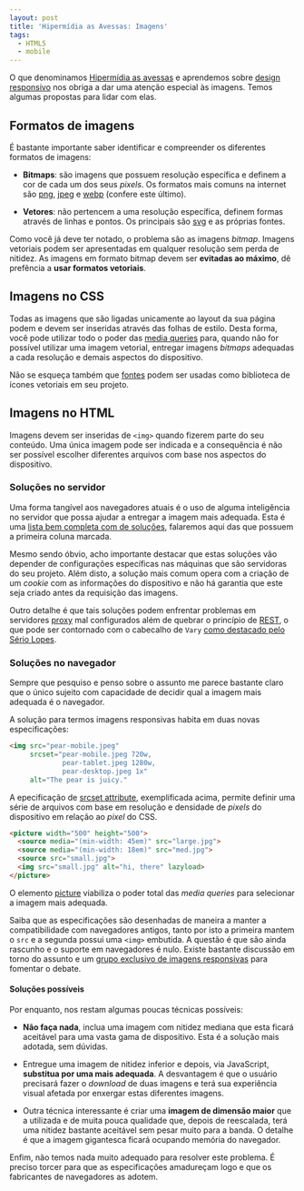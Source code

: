 ```yaml
---
layout: post
title: 'Hipermídia as Avessas: Imagens'
tags:
  - HTML5
  - mobile
---
```


O que denominamos [Hipermídia as avessas](/hipermidia-as-avessas.html) e aprendemos sobre [design responsivo](/hipermidia-as-avessas-responsive-design.html) nos obriga a dar uma atenção especial às imagens. Temos algumas propostas para lidar com elas.

## Formatos de imagens

É bastante importante saber identificar e compreender os diferentes formatos de imagens:

- **Bitmaps**: são imagens que possuem resolução específica e definem a cor de cada um dos seus *pixels*. Os formatos mais comuns na internet são [png](http://en.wikipedia.org/wiki/Portable_Network_Graphics), [jpeg](http://en.wikipedia.org/wiki/JPEG) e [webp](https://developers.google.com/speed/webp) (confere este último).

- **Vetores**: não pertencem a uma resolução específica, definem formas através de linhas e pontos. Os principais são [svg](http://en.wikipedia.org/wiki/Scalable_Vector_Graphics) e as próprias fontes.

Como você já deve ter notado, o problema são as imagens *bitmap*. Imagens vetoriais podem ser apresentadas em qualquer resolução sem perda de nitidez. As imagens em formato bitmap devem ser **evitadas ao máximo**, dê prefência a **usar formatos vetoriais**.

## Imagens no CSS

Todas as imagens que são ligadas unicamente ao layout da sua página podem e devem ser inseridas através das folhas de estilo. Desta forma, você pode utilizar todo o poder das [media queries](/hipermidia-as-avessas-responsive-design.html#Media-Queries) para, quando não for possível utilizar uma imagem vetorial, entregar imagens *bitmaps* adequadas a cada resolução e demais aspectos do dispositivo.

Não se esqueça também que [fontes](http://fortawesome.github.io/Font-Awesome) podem ser usadas como biblioteca de ícones vetoriais em seu projeto.

## Imagens no HTML

Imagens devem ser inseridas de `<img>` quando fizerem parte do seu conteúdo. Uma única imagem pode ser indicada e a consequência é não ser possível escolher diferentes arquivos com base nos aspectos do dispositivo.

### Soluções no servidor

Uma forma tangível aos navegadores atuais é o uso de alguma inteligência no servidor que possa ajudar a entregar a imagem mais adequada. Esta é uma [lista bem completa com de soluções](https://docs.google.com/spreadsheet/ccc?key=0Al0lI17fOl9DdDgxTFVoRzFpV3VCdHk2NTBmdVI2OXc#gid=0), falaremos aqui das que possuem a primeira coluna marcada.

Mesmo sendo óbvio, acho importante destacar que estas soluções vão depender de configurações específicas nas máquinas que são servidoras do seu projeto. Além disto, a solução mais comum opera com a criação de um *cookie* com as informações do dispositivo e não há garantia que este seja criado antes da requisição das imagens.

Outro detalhe é que tais soluções podem enfrentar problemas em servidores [proxy](http://pt.wikipedia.org/wiki/Proxy) mal configurados além de quebrar o princípio de [REST](http://pt.wikipedia.org/wiki/REST), o que pode ser contornado com o cabecalho de `Vary` [como destacado pelo Sério Lopes](https://twitter.com/sergio_caelum/statuses/379684187600482304).

### Soluções no navegador

Sempre que pesquiso e penso sobre o assunto me parece bastante claro que o único sujeito com capacidade de decidir qual a imagem mais adequada é o navegador.

A solução para termos imagens responsivas habita em duas novas especificações:

~~~ html
<img src="pear-mobile.jpeg"
     srcset="pear-mobile.jpeg 720w, 
             pear-tablet.jpeg 1280w, 
             pear-desktop.jpeg 1x"
     alt="The pear is juicy."
~~~

A epecificação de [srcset attribute](https://html.spec.whatwg.org/multipage/embedded-content.html#attr-img-srcset), exemplificada acima, permite definir uma série de arquivos com base em resolução e densidade de *pixels* do dispositivo em relação ao *pixel* do CSS.

~~~ html
<picture width="500" height="500">
  <source media="(min-width: 45em)" src="large.jpg">
  <source media="(min-width: 18em)" src="med.jpg">
  <source src="small.jpg">
  <img src="small.jpg" alt="hi, there" lazyload>
</picture>
~~~

O elemento [picture](http://www.w3.org/TR/html-picture-element) viabiliza o poder total das *media queries* para selecionar a imagem mais adequada.

Saiba que as especificações são desenhadas de maneira a manter a compatibilidade com navegadores antigos, tanto por isto a primeira mantem o `src` e a segunda possui uma `<img>` embutida. A questão é que são ainda rascunho e o suporte em navegadores é nulo. Existe bastante discussão em torno do assunto e um [grupo exclusivo de imagens responsivas](http://www.w3.org/community/respimg/) para fomentar o debate.

#### Soluções possíveis

Por enquanto, nos restam algumas poucas técnicas possíveis:

- **Não faça nada**, inclua uma imagem com nitidez mediana que esta ficará aceitável para uma vasta gama de dispositivo. Esta é a solução mais adotada, sem dúvidas.

- Entregue uma imagem de nitidez inferior e depois, via JavaScript, **substitua por uma mais adequada**. A desvantagem é que o usuário precisará fazer o *download* de duas imagens e terá sua experiência visual afetada por enxergar estas diferentes imagens.

- Outra técnica interessante é criar uma **imagem de dimensão maior** que a utilizada e de muita pouca qualidade que, depois de reescalada, terá uma nitidez bastante aceitável sem pesar muito para a banda. O detalhe é que a imagem gigantesca ficará ocupando memória do navegador.

Enfim, não temos nada muito adequado para resolver este problema. É preciso torcer para que as especificações amadureçam logo e que os fabricantes de navegadores as adotem.

